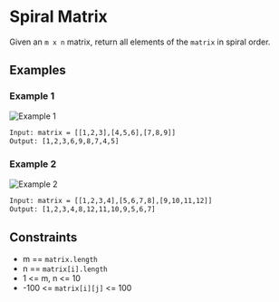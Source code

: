 # Spiral Matrix

Given an ```m x n``` matrix, return all elements of the ```matrix``` in spiral order.

## Examples

### Example 1

![Example 1](https://assets.leetcode.com/uploads/2020/11/13/spiral1.jpg)

```txt
Input: matrix = [[1,2,3],[4,5,6],[7,8,9]]
Output: [1,2,3,6,9,8,7,4,5]
```

### Example 2

![Example 2](https://assets.leetcode.com/uploads/2020/11/13/spiral.jpg)

```txt
Input: matrix = [[1,2,3,4],[5,6,7,8],[9,10,11,12]]
Output: [1,2,3,4,8,12,11,10,9,5,6,7]
```

## Constraints

- m == ```matrix.length```
- n == ```matrix[i].length```
- 1 <= m, n <= 10
- -100 <= ```matrix[i][j]``` <= 100
